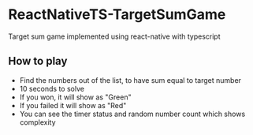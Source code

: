 # ReactNativeTS-TargetSumGame
Target sum game implemented using react-native with typescript

## How to play
- Find the numbers out of the list, to have sum equal to target number
- 10 seconds to solve
- If you won, it will show as "Green"
- If you failed it will show as "Red"
- You can see the timer status and random number count which shows complexity


